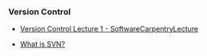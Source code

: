 

### Version Control 

* [Version Control Lecture  1 - SoftwareCarpentryLecture](https://www.youtube.com/watch?v=gY2JwRfin1M&list=PL3657A5820B1C4397)

* [What is SVN?](https://www.perforce.com/blog/vcs/what-svn)

